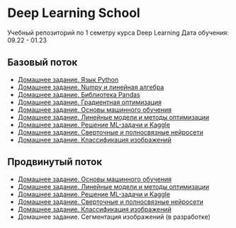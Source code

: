 # Deep Learning School
Учебный репозиторий по 1 семетру курса Deep Learning
Дата обучения: 09.22 - 01.23
## Базовый поток
- [Домашнее задание. Язык Python][python_link]
- [Домашнее задание. Numpy и линейная алгебра][numpy_link]
- [Домашнее задание. Библиотека Pandas][pandas_link]
- [Домашнее задание. Градиентная оптимизация][grad_link]
- [Домашнее задание. Основы машинного обучения][ML_basic_link]
- [Домашнее задание. Линейные модели и методы оптимизации][linear_models_link]
- [Домашнее задание. Решение ML-задачи и Kaggle][kaggle_link]
- [Домашнее задание. Сверточные и полносвязные нейросети][dense_networks_link]
- [Домашнее задание. Классификация изображений][simpsons_link]

## Продвинутый поток
- [Домашнее задание. Основы машинного обучения][ML_basic_link]
- [Домашнее задание. Линейные модели и методы оптимизации][linear_models_link]
- [Домашнее задание. Решение ML-задачи и Kaggle][kaggle_link]
- [Домашнее задание. Сверточные и полносвязные нейросети][dense_networks_link]
- [Домашнее задание. Классификация изображений][simpsons_link]
- Домашнее задание. Сегментация изображений (в разработке)
 

[python_link]:https://github.com/guessitsok/DeepLearningSchool/tree/main/basic/python_basics
[numpy_link]:https://github.com/guessitsok/DeepLearningSchool/tree/main/basic/numpy_hw
[pandas_link]:https://github.com/guessitsok/DeepLearningSchool/tree/main/basic/pandas_hw
[grad_link]:https://github.com/guessitsok/DeepLearningSchool/tree/main/basic/gradient_hw
[ML_basic_link]:https://github.com/guessitsok/DeepLearningSchool/tree/main/basic/ml_basics_hw
[linear_models_link]:https://github.com/guessitsok/DeepLearningSchool/tree/main/basic/linear_models_and_optimization_methods_hw
[kaggle_link]:https://github.com/guessitsok/DeepLearningSchool/tree/main/advanced/kaggle_competition
[dense_networks_link]:https://github.com/guessitsok/DeepLearningSchool/tree/main/advanced/dense_and_convolutional_nn
[simpsons_link]:https://github.com/guessitsok/DeepLearningSchool/tree/main/advanced/simpsons_classification
